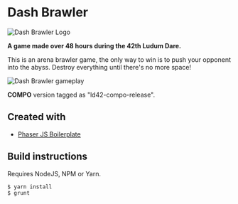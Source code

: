 # Dash Brawler

![Dash Brawler Logo](https://static.jam.vg/raw/200/81/z/18e05.gif)

**A game made over 48 hours during the 42th Ludum Dare.**

This is an arena brawler game, the only way to win is to push your opponent into the abyss. Destroy everything until there's no more space!​

![Dash Brawler gameplay](https://static.jam.vg/raw/200/81/z/1754b.gif)

**COMPO** version tagged as "ld42-compo-release".

## Created with

  * [Phaser JS Boilerplate](https://github.com/lukewilde/phaser-js-boilerplate)

## Build instructions

Requires NodeJS, NPM or Yarn.

    $ yarn install
    $ grunt
